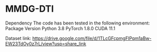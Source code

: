 # MMDG-DTI

Dependency
The code has been tested in the following environment:
Package	Version
Python	3.8
PyTorch	1.8.0
CUDA	11.1

Dataset link: https://drive.google.com/file/d/1TLcGFcpmgFIPqm1aBw-EW23TdOy0z7rL/view?usp=share_link
